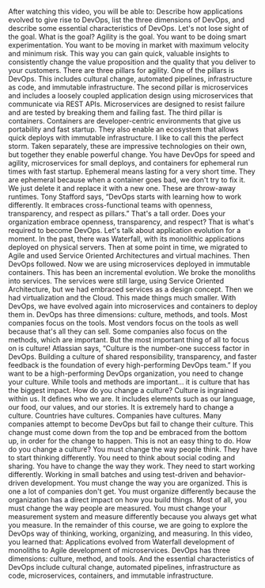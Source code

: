 After watching this video, you will be able to: Describe how applications
evolved to give rise to DevOps, list the three dimensions of DevOps, and
describe some essential characteristics of DevOps. Let's not lose sight of the
goal. What is the goal? Agility is the goal. You want to be doing smart
experimentation. You want to be moving in market with maximum velocity and
minimum risk. This way you can gain quick, valuable insights to consistently
change the value proposition and the quality that you deliver to your customers.
There are three pillars for agility. One of the pillars is DevOps. This includes
cultural change, automated pipelines, infrastructure as code, and immutable
infrastructure. The second pillar is microservices and includes a loosely
coupled application design using microservices that communicate via REST APIs.
Microservices are designed to resist failure and are tested by breaking them and
failing fast. The third pillar is containers. Containers are developer-centric
environments that give us portability and fast startup. They also enable an
ecosystem that allows quick deploys with immutable infrastructure. I like to
call this the perfect storm. Taken separately, these are impressive technologies
on their own, but together they enable powerful change. You have DevOps for
speed and agility, microservices for small deploys, and containers for ephemeral
run times with fast startup. Ephemeral means lasting for a very short time. They
are ephemeral because when a container goes bad, we don't try to fix it. We just
delete it and replace it with a new one. These are throw-away runtimes. Tony
Stafford says, “DevOps starts with learning how to work differently. It embraces
cross-functional teams with openness, transparency, and respect as pillars.”
That's a tall order. Does your organization embrace openness, transparency, and
respect? That is what's required to become DevOps. Let's talk about application
evolution for a moment. In the past, there was Waterfall, with its monolithic
applications deployed on physical servers. Then at some point in time, we
migrated to Agile and used Service Oriented Architectures and virtual machines.
Then DevOps followed. Now we are using microservices deployed in immutable
containers. This has been an incremental evolution. We broke the monoliths into
services. The services were still large, using Service Oriented Architecture,
but we had embraced services as a design concept. Then we had virtualization and
the Cloud. This made things much smaller. With DevOps, we have evolved again
into microservices and containers to deploy them in. DevOps has three
dimensions: culture, methods, and tools. Most companies focus on the tools. Most
vendors focus on the tools as well because that's all they can sell. Some
companies also focus on the methods, which are important. But the most important
thing of all to focus on is culture! Atlassian says, “Culture is the number-one
success factor in DevOps. Building a culture of shared responsibility,
transparency, and faster feedback is the foundation of every high-performing
DevOps team.” If you want to be a high-performing DevOps organization, you need
to change your culture. While tools and methods are important… it is culture
that has the biggest impact. How do you change a culture? Culture is ingrained
within us. It defines who we are. It includes elements such as our language, our
food, our values, and our stories. It is extremely hard to change a culture.
Countries have cultures. Companies have cultures. Many companies attempt to
become DevOps but fail to change their culture. This change must come down from
the top and be embraced from the bottom up, in order for the change to happen.
This is not an easy thing to do. How do you change a culture? You must change
the way people think. They have to start thinking differently. You need to think
about social coding and sharing. You have to change the way they work. They need
to start working differently. Working in small batches and using test-driven and
behavior-driven development. You must change the way you are organized. This is
one a lot of companies don't get. You must organize differently because the
organization has a direct impact on how you build things. Most of all, you must
change the way people are measured. You must change your measurement system and
measure differently because you always get what you measure. In the remainder of
this course, we are going to explore the DevOps way of thinking, working,
organizing, and measuring. In this video, you learned that: Applications evolved
from Waterfall development of monoliths to Agile development of microservices.
DevOps has three dimensions: culture, method, and tools. And the essential
characteristics of DevOps include cultural change, automated pipelines,
infrastructure as code, microservices, containers, and immutable infrastructure.